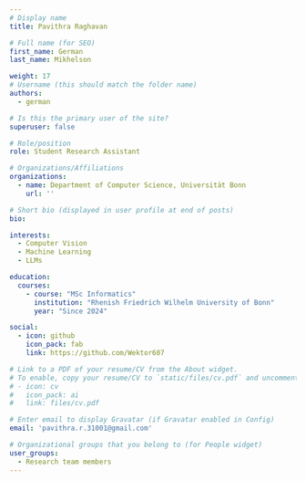 ```yaml
---
# Display name
title: Pavithra Raghavan

# Full name (for SEO)
first_name: German
last_name: Mikhelson

weight: 17
# Username (this should match the folder name)
authors:
  - german

# Is this the primary user of the site?
superuser: false

# Role/position
role: Student Research Assistant

# Organizations/Affiliations
organizations:
  - name: Department of Computer Science, Universität Bonn
    url: ''

# Short bio (displayed in user profile at end of posts)
bio: 

interests:
  - Computer Vision
  - Machine Learning
  - LLMs

education:
  courses:
    - course: "MSc Informatics"
      institution: "Rhenish Friedrich Wilhelm University of Bonn"
      year: "Since 2024"

social:
  - icon: github
    icon_pack: fab
    link: https://github.com/Wektor607

# Link to a PDF of your resume/CV from the About widget.
# To enable, copy your resume/CV to `static/files/cv.pdf` and uncomment the lines below.
# - icon: cv
#   icon_pack: ai
#   link: files/cv.pdf

# Enter email to display Gravatar (if Gravatar enabled in Config)
email: 'pavithra.r.31001@gmail.com'

# Organizational groups that you belong to (for People widget)
user_groups:
  - Research team members
---
```


